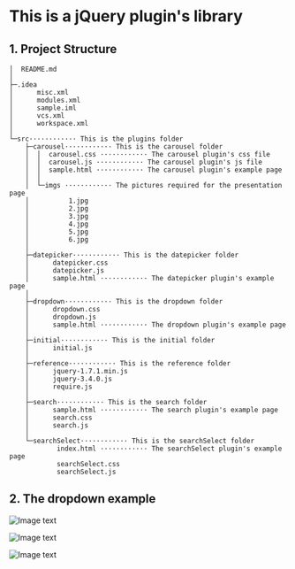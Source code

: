# This is a jQuery plugin's library

## 1. Project Structure

```
│  README.md
│
├─.idea
│      misc.xml
│      modules.xml
│      sample.iml
│      vcs.xml
│      workspace.xml
│
└─src············ This is the plugins folder
    ├─carousel············ This is the carousel folder 
    │  │  carousel.css ············ The carousel plugin's css file
    │  │  carousel.js ············ The carousel plugin's js file
    │  │  sample.html ············ The carousel plugin's example page
    │  │
    │  └─imgs ············ The pictures required for the presentation page
    │          1.jpg
    │          2.jpg
    │          3.jpg
    │          4.jpg
    │          5.jpg
    │          6.jpg
    │
    ├─datepicker············ This is the datepicker folder 
    │      datepicker.css
    │      datepicker.js
    │      sample.html ············ The datepicker plugin's example page
    │
    ├─dropdown············ This is the dropdown folder 
    │      dropdown.css
    │      dropdown.js
    │      sample.html ············ The dropdown plugin's example page
    │
    ├─initial············ This is the initial folder 
    │      initial.js
    │
    ├─reference············ This is the reference folder 
    │      jquery-1.7.1.min.js
    │      jquery-3.4.0.js
    │      require.js
    │
    ├─search············ This is the search folder 
    │      sample.html ············ The search plugin's example page
    │      search.css
    │      search.js
    │
    └─searchSelect············ This is the searchSelect folder 
            index.html ············ The searchSelect plugin's example page
            searchSelect.css
            searchSelect.js
```
## 2. The dropdown example

![Image text](https://github.com/wulikunkun/wulikunkun_jquery_component/blob/master/readmeImages/Image%203.png)

![Image text](https://github.com/wulikunkun/wulikunkun_jquery_component/blob/master/readmeImages/Image%204.png)

![Image text](https://github.com/wulikunkun/wulikunkun_jquery_component/blob/master/readmeImages/Image%205.png)


